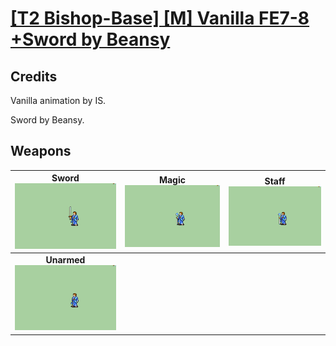 # [\[T2 Bishop-Base\] \[M\] Vanilla FE7-8 +Sword by Beansy](./)
## Credits

Vanilla animation by IS.

Sword by Beansy.

## Weapons

| <b>Sword</b><br/><img alt="Sword animation" src="./1.%20Sword/Sword.gif"/> | <b>Magic</b><br/><img alt="Magic animation" src="./6.%20Magic%20(+Staff%20FE8)/Magic.gif"/> | <b>Staff</b><br/><img alt="Staff animation" src="./7.%20Staff%20(FE7)/Staff.gif"/> |
| :---: | :---: | :---: |
| <b>Unarmed</b><br/><img alt="Unarmed animation" src="./8.%20Unarmed/Unarmed.gif"/> |
